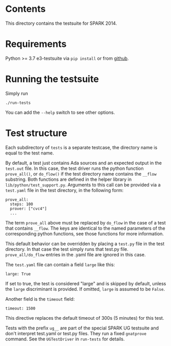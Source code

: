Contents
========

This directory contains the testsuite for SPARK 2014.

Requirements
============

Python >= 3.7
e3-testsuite via `pip install` or from
[github](https://github.com/AdaCore/e3-testsuite).

Running the testsuite
=====================

Simply run
```
./run-tests
```

You can add the `--help` switch to see other options.

Test structure
==============

Each subdirectory of `tests` is a separate testcase, the directory name is
equal to the test name.

By default, a test just contains Ada sources and an expected output in the
`test.out` file. In this case, the test driver runs the python function
`prove_all()`, or `do_flow()` if the test directory name contains the `__flow`
substring. Both functions are defined in the helper library in
`lib/python/test_support.py`.  Arguments to this call can be provided via a
`test.yaml` file in the test directory, in the following form:

```
prove_all:
  steps: 100
  prover: ["cvc4"]
  ...
```

The term `prove_all` above must be replaced by `do_flow` in the case of a test
that contains `__flow`. The keys are identical to the named parameters of the
corresponding python functions, see those functions for more information.

This default behavior can be overridden by placing a `test.py` file in the test
directory. In that case the test simply runs that test.py file.
`prove_all/do_flow` entries in the .yaml file are ignored in this case.

The `test.yaml` file can contain a field `large` like this:

```
large: True
```

If set to true, the test is considered "large" and is skipped by default,
unless the `large` discriminant is provided. If omitted, `large` is assumed to
be `False`.

Another field is the `timeout` field:
```
timeout: 1500
```
This directive replaces the default timeout of 300s (5 minutes) for this test.

Tests with the prefix `ug__` are part of the special SPARK UG testsuite and
don't interpret test.yaml or test.py files. They run a fixed `gnatprove`
command. See the `UGTestDriver` in `run-tests` for details.
